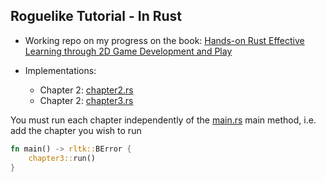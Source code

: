 ## Roguelike Tutorial - In Rust
* Working repo on my progress on the book: [Hands-on Rust
  Effective Learning through 2D Game Development and Play](https://pragprog.com/titles/hwrust/hands-on-rust/)

* Implementations:
  * Chapter 2: [chapter2.rs](src/chapter2.rs)
  * Chapter 2: [chapter3.rs](src/chapter3.rs)

You must run each chapter independently of the [main.rs](src/main.rs) main method, i.e. add the chapter you wish to run
```rust
fn main() -> rltk::BError {
    chapter3::run()
}
```